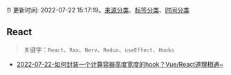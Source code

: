 :alarm_clock: 更新时间: 2022-07-22 15:17:19。[来源分类](../README.md)、[标签分类](../TAGS.md)、[时间分类](../TIMELINE.md)

## React


> 关键字：`React`、`Rax`、`Nerv`、`Redux`、`useEffect`、`Hooks`



- [2022-07-22-如何封装一个计算容器高度宽度的hook？Vue/React道理相通~](https://toutiao.io/k/g4r2m39) 